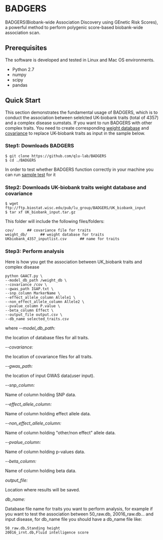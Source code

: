 # BADGERS

BADGERS(Biobank-wide Association Discovery using GEnetic Risk Scores), a powerful method to perform polygenic score-based biobank-wide association scan.

## Prerequisites

The software is developed and tested in Linux and Mac OS environments.
- Python 2.7
- numpy
- scipy
- pandas

## Quick Start 

This section demonstrates the fundamental usage of BADGERS, which is to conduct the association between selelcted UK-biobank traits (total of 4357) and a complex disease sumstats. If you want to run BADGERS with other complex traits. You need to create corresponding [weight database](https://github.com/qlu-lab/BADGERS/wiki/Create-db-files) and [covariance](https://github.com/qlu-lab/BADGERS/wiki/Create-covariance-file) to replace UK-biobank traits as input in the sample below.

### Step1: Downloads BADGERS

```
$ git clone https://github.com/qlu-lab/BADGERS
$ cd ./BADGERS
```
In order to test whether BADGERS function correctly in your machine you can run [sample test](https://github.com/qlu-lab/BADGERS/wiki/Sample-test) for it

### Step2: Downloads UK-biobank traits weight database and covariance
```
$ wget ftp://ftp.biostat.wisc.edu/pub/lu_group/BADGERS/UK_biobank_input
$ tar xf UK_biobank_input.tar.gz
```
This folder will include the following files/folders:
```
cov/      ## covariance file for traits
weight_db/      ## weight database for traits
UKbiobank_4357_inputlist.csv      ## name for traits
```
### Step3: Perform analysis

Here is how you get the association between UK_biobank traits and complex disease

```
python GAACT.py \
--model_db_path /weight_db \
--covariance /cov \
--gwas_path IGAP.txt \
--snp_column MarkerName \
--effect_allele_column Allele1 \
--non_effect_allele_column Allele2 \
--pvalue_column P.value \
--beta_column Effect \
--output_file output.csv \
--db_name selected_traits.csv 
```
where
*--model_db_path:*

the location of database files for all traits.

*--covariance:*

the location of covariance files for all traits.

*--gwas_path:*

the location of input GWAS data(user input).

*--snp_column:*

Name of column holding SNP data.

*--effect_allele_column:*

Name of column holding effect allele data.

*--non_effect_allele_column:*

Name of column holding "other/non effect" allele data.

*--pvalue_column:*

Name of column holding p-values data.

*--beta_column:*

Name of column holding beta data.

*output_file:*

Location where results will be saved.

*db_name:*

Database file name for traits you want to perform analysis, for example if you want to test the association between 50_raw.db, 20016_raw.db... and input disease, for db_name file you should have a db_name file like:
```
50_raw.db,Standing height
20016_irnt.db,Fluid intelligence score
```


